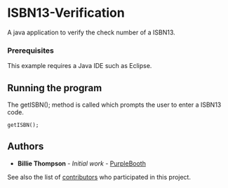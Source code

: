 # ISBN13-Verification

A java application to verify the check number of a ISBN13.

### Prerequisites

This example requires a Java IDE such as Eclipse.

## Running the program

The getISBN(); method is called which prompts the user to enter a ISBN13 code. 

```
getISBN();
```

## Authors

* **Billie Thompson** - *Initial work* - [PurpleBooth](https://github.com/PurpleBooth)

See also the list of [contributors](https://github.com/your/project/contributors) who participated in this project.

